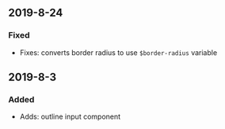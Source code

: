 ## 2019-8-24

### Fixed

- Fixes: converts border radius to use `$border-radius` variable

## 2019-8-3

### Added

- Adds: outline input component
